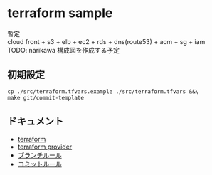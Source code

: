 # terraform sample

暫定  
cloud front + s3 + elb + ec2 + rds + dns(route53) + acm  + sg + iam  
TODO: narikawa 構成図を作成する予定  

## 初期設定

```shell
cp ./src/terraform.tfvars.example ./src/terraform.tfvars &&\
make git/commit-template
```

## ドキュメント

- [terraform](https://developer.hashicorp.com/terraform)
- [terraform provider](https://registry.terraform.io/browse/providers)
- [ブランチルール](./docs/git/branch.md)
- [コミットルール](./docs/git/commit.md)
